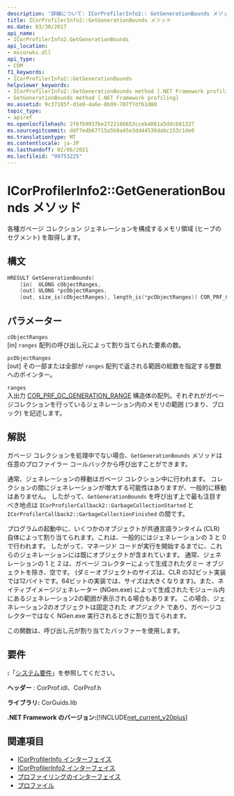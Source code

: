 ```yaml
---
description: '詳細について: ICorProfilerInfo2:: GetGenerationBounds メソッド'
title: ICorProfilerInfo2::GetGenerationBounds メソッド
ms.date: 03/30/2017
api_name:
- ICorProfilerInfo2.GetGenerationBounds
api_location:
- mscorwks.dll
api_type:
- COM
f1_keywords:
- ICorProfilerInfo2::GetGenerationBounds
helpviewer_keywords:
- ICorProfilerInfo2::GetGenerationBounds method [.NET Framework profiling]
- GetGenerationBounds method [.NET Framework profiling]
ms.assetid: 9c37185f-d1e0-4a6e-8b99-707f7df61d88
topic_type:
- apiref
ms.openlocfilehash: 2f6fb9037be2722166653cceb4081a5ddcb81327
ms.sourcegitcommit: ddf7edb67715a5b9a45e3dd44536dabc153c1de0
ms.translationtype: MT
ms.contentlocale: ja-JP
ms.lasthandoff: 02/06/2021
ms.locfileid: "99753225"
---
```

# <a name="icorprofilerinfo2getgenerationbounds-method"></a>ICorProfilerInfo2::GetGenerationBounds メソッド

各種ガベージ コレクション ジェネレーションを構成するメモリ領域 (ヒープのセグメント) を取得します。  
  
## <a name="syntax"></a>構文  
  
```cpp  
HRESULT GetGenerationBounds(  
    [in]  ULONG cObjectRanges,  
    [out] ULONG *pcObjectRanges,  
    [out, size_is(cObjectRanges), length_is(*pcObjectRanges)] COR_PRF_GC_GENERATION_RANGE ranges[]);  
```  
  
## <a name="parameters"></a>パラメーター  

 `cObjectRanges`  
 [in] `ranges` 配列の呼び出し元によって割り当てられた要素の数。  
  
 `pcObjectRanges`  
 [out] その一部または全部が `ranges` 配列で返される範囲の総数を指定する整数へのポインター。  
  
 `ranges`  
 入出力 [COR_PRF_GC_GENERATION_RANGE](cor-prf-gc-generation-range-structure.md) 構造体の配列。それぞれがガベージコレクションを行っているジェネレーション内のメモリの範囲 (つまり、ブロック) を記述します。  
  
## <a name="remarks"></a>解説  

 ガベージ コレクションを処理中でない場合、`GetGenerationBounds` メソッドは任意のプロファイラー コールバックから呼び出すことができます。

 通常、ジェネレーションの移動はガベージ コレクション中に行われます。 コレクションの間にジェネレーションが増大する可能性はありますが、一般的に移動はありません。 したがって、`GetGenerationBounds` を呼び出す上で最も注目すべき地点は `ICorProfilerCallback2::GarbageCollectionStarted` と `ICorProfilerCallback2::GarbageCollectionFinished` の間です。  
  
 プログラムの起動中に、いくつかのオブジェクトが共通言語ランタイム (CLR) 自体によって割り当てられます。これは、一般的にはジェネレーションの 3 と 0 で行われます。 したがって、マネージド コードが実行を開始するまでに、これらのジェネレーションには既にオブジェクトが含まれています。 通常、ジェネレーションの 1 と 2 は、ガベージ コレクターによって生成されたダミー オブジェクトを除き、空です。 (ダミーオブジェクトのサイズは、CLR の32ビット実装では12バイトです。64ビットの実装では、サイズは大きくなります)。また、ネイティブイメージジェネレーター (NGen.exe) によって生成されたモジュール内にあるジェネレーション2の範囲が表示される場合もあります。 この場合、ジェネレーション2のオブジェクトは固定された *オブジェクト* であり、ガベージコレクターではなく NGen.exe 実行されるときに割り当てられます。  
  
 この関数は、呼び出し元が割り当てたバッファーを使用します。  
  
## <a name="requirements"></a>要件  

 **:**「[システム要件](../../get-started/system-requirements.md)」を参照してください。  
  
 **ヘッダー** : CorProf.idl、CorProf.h  
  
 **ライブラリ:** CorGuids.lib  
  
 **.NET Framework のバージョン:**[!INCLUDE[net_current_v20plus](../../../../includes/net-current-v20plus-md.md)]  
  
## <a name="see-also"></a>関連項目

- [ICorProfilerInfo インターフェイス](icorprofilerinfo-interface.md)
- [ICorProfilerInfo2 インターフェイス](icorprofilerinfo2-interface.md)
- [プロファイリングのインターフェイス](profiling-interfaces.md)
- [プロファイル](index.md)
